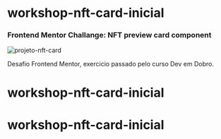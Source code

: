# workshop-nft-card-inicial
### Frontend Mentor Challange: NFT preview card component

![projeto-nft-card](https://user-images.githubusercontent.com/102257079/214924805-a1db9b8b-5067-45d4-9471-8f25f8a33b8b.png)

Desafio Frontend Mentor, exercicio passado pelo curso Dev em Dobro.
# workshop-nft-card-inicial
# workshop-nft-card-inicial
